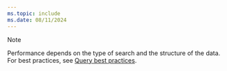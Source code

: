 ```yaml
---
ms.topic: include
ms.date: 08/11/2024
---
```


> [!NOTE]
> Performance depends on the type of search and the structure of the data. For best practices, see [Query best practices](../query/best-practices.md).
